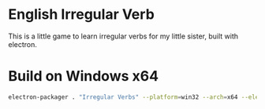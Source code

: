 # English Irregular Verb

This is a little game to learn irregular verbs for my little sister, built with electron.

# Build on Windows x64

```bash
electron-packager . "Irregular Verbs" --platform=win32 --arch=x64 --electron-version=1.4.15 --ignore="(\.git)"
```
